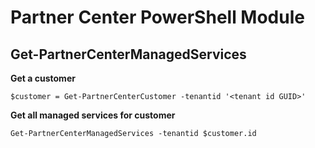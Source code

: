 # Partner Center PowerShell Module #

## Get-PartnerCenterManagedServices ##

**Get a customer**

    $customer = Get-PartnerCenterCustomer -tenantid '<tenant id GUID>'

**Get all managed services for customer**

    Get-PartnerCenterManagedServices -tenantid $customer.id
